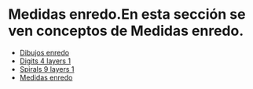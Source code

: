 # Medidas enredo.En esta sección se ven conceptos de Medidas enredo.
- [Dibujos enredo](dibujos_enredo.html) 
- [Digits 4 layers 1](digits_4_layers_1.html) 
- [Spirals 9 layers 1](spirals_9_layers_1.html) 
- [Medidas enredo](medidas_enredo.html) 
